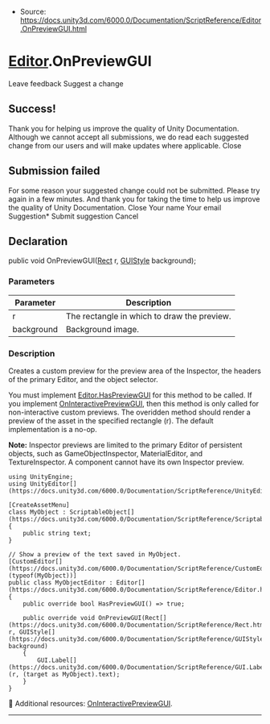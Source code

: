 * Source: https://docs.unity3d.com/6000.0/Documentation/ScriptReference/Editor.OnPreviewGUI.html

#  [Editor](https://docs.unity3d.com/6000.0/Documentation/ScriptReference/Editor.html).OnPreviewGUI
Leave feedback
Suggest a change
## Success!
Thank you for helping us improve the quality of Unity Documentation. Although we cannot accept all submissions, we do read each suggested change from our users and will make updates where applicable.
Close
## Submission failed
For some reason your suggested change could not be submitted. Please <a>try again</a> in a few minutes. And thank you for taking the time to help us improve the quality of Unity Documentation.
Close
Your name Your email Suggestion* Submit suggestion
Cancel
## Declaration
public void OnPreviewGUI([Rect](https://docs.unity3d.com/6000.0/Documentation/ScriptReference/Rect.html) r, [GUIStyle](https://docs.unity3d.com/6000.0/Documentation/ScriptReference/GUIStyle.html) background); 
### Parameters
Parameter | Description  
---|---  
r | The rectangle in which to draw the preview.  
background | Background image.  
### Description
Creates a custom preview for the preview area of the Inspector, the headers of the primary Editor, and the object selector.  
  
You must implement [Editor.HasPreviewGUI](https://docs.unity3d.com/6000.0/Documentation/ScriptReference/Editor.HasPreviewGUI.html) for this method to be called.
If you implement [OnInteractivePreviewGUI](https://docs.unity3d.com/6000.0/Documentation/ScriptReference/Editor.OnInteractivePreviewGUI.html), then this method is only called for non-interactive custom previews. The overidden method should render a preview of the asset in the specified rectangle (r). The default implementation is a no-op.  
  
**Note:** Inspector previews are limited to the primary Editor of persistent objects, such as GameObjectInspector, MaterialEditor, and TextureInspector. A component cannot have its own Inspector preview.
```
using UnityEngine;
using UnityEditor[](https://docs.unity3d.com/6000.0/Documentation/ScriptReference/UnityEditor.html);  
  
[CreateAssetMenu]
class MyObject : ScriptableObject[](https://docs.unity3d.com/6000.0/Documentation/ScriptReference/ScriptableObject.html)
{
    public string text;
}  
  
// Show a preview of the text saved in MyObject.
[CustomEditor[](https://docs.unity3d.com/6000.0/Documentation/ScriptReference/CustomEditor.html)(typeof(MyObject))]
public class MyObjectEditor : Editor[](https://docs.unity3d.com/6000.0/Documentation/ScriptReference/Editor.html)
{
    public override bool HasPreviewGUI() => true;  
  
    public override void OnPreviewGUI(Rect[](https://docs.unity3d.com/6000.0/Documentation/ScriptReference/Rect.html) r, GUIStyle[](https://docs.unity3d.com/6000.0/Documentation/ScriptReference/GUIStyle.html) background)
    {
        GUI.Label[](https://docs.unity3d.com/6000.0/Documentation/ScriptReference/GUI.Label.html)(r, (target as MyObject).text);
    }
}

```

Additional resources: [OnInteractivePreviewGUI](https://docs.unity3d.com/6000.0/Documentation/ScriptReference/Editor.OnInteractivePreviewGUI.html).
* * *
